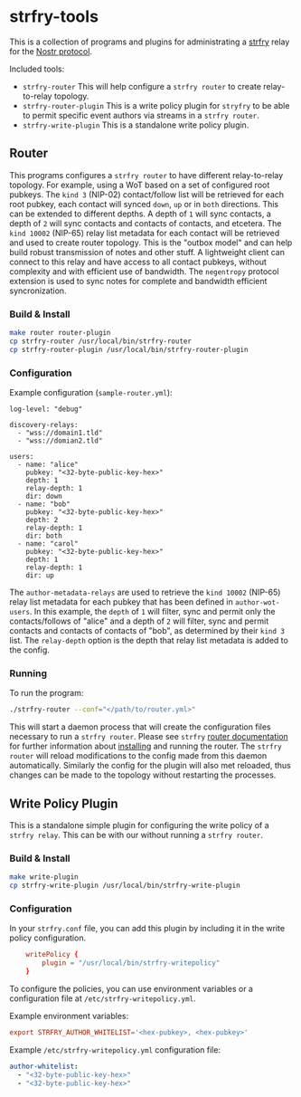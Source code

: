 # strfry-tools

This is a collection of programs and plugins for administrating a [strfry](https://github.com/hoytech/strfry) relay for the [Nostr protocol](https://github.com/nostr-protocol/nips).

Included tools:
- `strfry-router` This will help configure a `strfry router` to create relay-to-relay topology.
- `strfry-router-plugin` This is a write policy plugin for `stryfry` to be able to permit specific event authors via streams in a `strfry router`.
- `strfry-write-plugin` This is a standalone write policy plugin.

## Router

This programs configures a `strfry router` to have different relay-to-relay topology. For example, using a WoT based on a set of configured root pubkeys. The `kind 3` (NIP-02) contact/follow list will be retrieved for each root pubkey, each contact will synced `down`, `up` or in `both` directions. This can be extended to different depths. A depth of `1` will sync contacts, a depth of `2` will sync contacts and contacts of contacts, and etcetera. The `kind 10002` (NIP-65) relay list metadata for each contact will be retrieved and used to create router topology. This is the "outbox model" and can help build robust transmission of notes and other stuff. A lightweight client can connect to this relay and have access to all contact pubkeys, without complexity and with efficient use of bandwidth. The `negentropy` protocol extension is used to sync notes for complete and bandwidth efficient syncronization.

### Build & Install

```bash
make router router-plugin
cp strfry-router /usr/local/bin/strfry-router
cp strfry-router-plugin /usr/local/bin/strfry-router-plugin
```
### Configuration

Example configuration (`sample-router.yml`):
```
log-level: "debug"

discovery-relays:
  - "wss://domain1.tld"
  - "wss://domian2.tld"

users:
  - name: "alice"
	pubkey: "<32-byte-public-key-hex>"
	depth: 1
	relay-depth: 1
	dir: down
  - name: "bob"
	pubkey: "<32-byte-public-key-hex>"
	depth: 2
	relay-depth: 1
	dir: both
  - name: "carol"
	pubkey: "<32-byte-public-key-hex>"
	depth: 1
	relay-depth: 1
	dir: up
```

The `author-metadata-relays` are used to retrieve the `kind 10002` (NIP-65) relay list metadata for each pubkey that has been defined in `author-wot-users`. In this example, the `depth` of `1` will filter, sync and permit only the contacts/follows of "alice" and a depth of `2` will filter, sync and permit contacts and contacts of contacts of "bob", as determined by their `kind 3` list. The `relay-depth` option is the depth that relay list metadata is added to the config.

### Running

To run the program:
```bash
./strfry-router --conf="</path/to/router.yml>"
```

This will start a daemon process that will create the configuration files necessary to run a `strfry router`. Please see `strfry` [router documentation](https://github.com/hoytech/strfry/blob/master/docs/router.md) for further information about [installing](https://github.com/hoytech/strfry?tab=readme-ov-file#setup) and running the router. The `strfry router` will reload modifications to the config made from this daemon automatically. Similarly the config for the plugin will also met reloaded, thus changes can be made to the topology without restarting the processes.

## Write Policy Plugin

This is a standalone simple plugin for configuring the write policy of a `strfry relay`. This can be with our without running a `strfry router`.

### Build & Install

```bash
make write-plugin
cp strfry-write-plugin /usr/local/bin/strfry-write-plugin
```

### Configuration

In your `strfry.conf` file, you can add this plugin by including it in the write policy configuration.

```conf
	writePolicy {
		plugin = "/usr/local/bin/strfry-writepolicy"
	}
```

To configure the policies, you can use environment variables or a configuration file at `/etc/strfry-writepolicy.yml`.

Example environment variables:
```conf
export STRFRY_AUTHOR_WHITELIST='<hex-pubkey>, <hex-pubkey>'
```

Example `/etc/strfry-writepolicy.yml` configuration file:
```yaml
author-whitelist:
  - "<32-byte-public-key-hex>"
  - "<32-byte-public-key-hex>"
```
